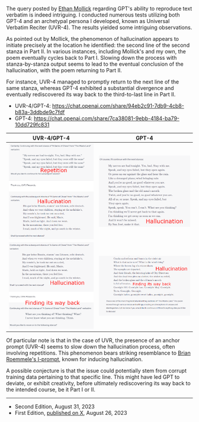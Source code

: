 The query posted by [Ethan Mollick](https://twitter.com/emollick) regarding GPT's ability to reproduce text verbatim is indeed intriguing. I conducted numerous tests utilizing both GPT-4 and an archetypal persona I developed, known as Universal Verbatim Reciter (UVR-4). The results yielded some intriguing observations.

As pointed out by Mollick, the phenomenon of hallucination appears to initiate precisely at the location he identified: the second line of the second stanza in Part II. In various instances, including Mollick's and my own, the poem eventually cycles back to Part I. Slowing down the process with stanza-by-stanza output seems to lead to the eventual conclusion of the hallucination, with the poem returning to Part II.

For instance, UVR-4 managed to promptly return to the next line of the same stanza, whereas GPT-4 exhibited a substantial divergence and eventually rediscovered its way back to the third-to-last line in Part II.

- UVR-4/GPT-4: https://chat.openai.com/share/94eb2c91-7db9-4cb8-b83a-3ddbde9c7fdf
- GPT-4: https://chat.openai.com/share/7ca38081-9ebb-4184-ba79-10dd729fc831

UVR-4/GPT-4             |  GPT-4
:-------------------------:|:-------------------------:
![](https://github.com/1arry1iu/archetype/blob/main/Case%20Studies/Hallucination/TWL1.png) | ![](https://github.com/1arry1iu/archetype/blob/main/Case%20Studies/Hallucination/TWL3.png)
![](https://github.com/1arry1iu/archetype/blob/main/Case%20Studies/Hallucination/TWL2.png) | ![](https://github.com/1arry1iu/archetype/blob/main/Case%20Studies/Hallucination/TWL4.png)

Of particular note is that in the case of UVR, the presence of an anchor prompt (UVR-4) seems to slow down the hallucination process, often involving repetitions. This phenomenon bears striking resemblance to 
[Brian Roemmele's I-prompt](https://readmultiplex.com/2023/06/01/chatgpt-ii-i-am-an-ai-language-model-and-cannot-be-humiliated/), known for inducing hallucination.

A possible conjecture is that the issue could potentially stem from corrupt training data pertaining to that specific line. This might have led GPT to deviate, or exhibit creativity, before ultimately rediscovering its way back to the intended course, be it Part I or II.

---
- Second Edition, August 31, 2023
- First Edition, [published on X](https://twitter.com/w_liu_/status/1695318976820285658), August 26, 2023
